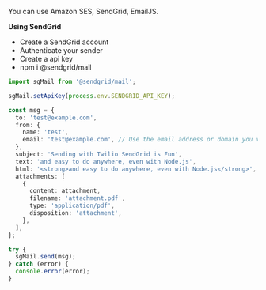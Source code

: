 You can use Amazon SES, SendGrid, EmailJS.<br>

**Using SendGrid**

- Create a SendGrid account
- Authenticate your sender
- Create a api key
- npm i @sendgrid/mail

```ts
import sgMail from '@sendgrid/mail';

sgMail.setApiKey(process.env.SENDGRID_API_KEY);

const msg = {
  to: 'test@example.com',
  from: {
    name: 'test',
    email: 'test@example.com', // Use the email address or domain you verified
  },
  subject: 'Sending with Twilio SendGrid is Fun',
  text: 'and easy to do anywhere, even with Node.js',
  html: '<strong>and easy to do anywhere, even with Node.js</strong>',
  attachments: [
    {
      content: attachment,
      filename: 'attachment.pdf',
      type: 'application/pdf',
      disposition: 'attachment',
    },
  ],
};

try {
  sgMail.send(msg);
} catch (error) {
  console.error(error);
}
```
